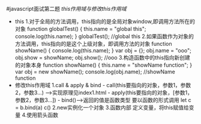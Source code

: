 #javascript面试第二题
*this作用域与修改this作用域*
- this
    1.对于全局的方法调用，this指向的是全局对象window,即调用方法所在的对象
        function globalTest() {
            this.name = "global this";
            console.log(this.name);
        }
        globalTest(); //global this
    2.如果函数作为对象的方法调用，this指向的是这个上级对象，即调用方法的对象
        function showName() {
            console.log(this.name);
        }
        var obj = {};
        obj.name = "ooo";
        obj.show = showName;
        obj.show(); //ooo
    3.构造函数中的this指向新创建的对象本身
        function showName() {
            this.name = "showName function";
        }
        var obj = new showName();
        console.log(obj.name); //showName function
- 修改this作用域
    1.call & apply & bind
        - call(this要指向的对象，参数1，参数2，参数3...) ——>实现原理见index1.html
        - apply(this要指向的对象，[参数1，参数2，参数3...])
        - bind()——>返回的值是函数类型 要以函数的形式调用
            let c = b.bind(a)
            c()
    2.new实例化一个对象
    3.函数内部 定义变量，将this赋值给变量
    4.使用箭头函数
